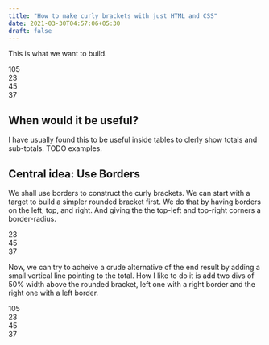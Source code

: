 ```yaml
---
title: "How to make curly brackets with just HTML and CSS"
date: 2021-03-30T04:57:06+05:30
draft: false
---
```


This is what we want to build.

<div class="my-8 flex items-center justify-center text-4xl">
  <div class="flex flex-col">
    <div class="text-center">105</div>
    <div class="flex">
      <div class="w-1/4 h-6"></div>
      <div class="w-1/4 h-6 border-b-4 border-blue-400 rounded-br-2xl"></div>
      <div class="w-1/4 h-6 border-b-4 border-blue-400 rounded-bl-2xl"></div>
    </div>
    <div class="flex mb-2 -mt-1">
      <div class="w-1/4 h-4 border-t-4 border-blue-400 rounded-tl-2xl"></div>
      <div class="w-1/2 h-4"></div>
      <div class="w-1/4 h-4 border-t-4 border-blue-400 rounded-tr-2xl"></div>
    </div>
    <div class="flex">
      <div class="border border-gray-500 px-6 py-2">23</div>
      <div class="border border-gray-500 px-6 py-2">45</div>
      <div class="border border-gray-500 px-6 py-2">37</div>
    </div>
  </div>
</div>

## When would it be useful?
I have usually found this to be useful inside tables to clerly show totals and sub-totals. TODO examples.

## Central idea: Use Borders
We shall use borders to construct the curly brackets. We can start with a target to build a simpler rounded bracket first. We do that by having borders on the left, top, and right. And giving the the top-left and top-right corners a border-radius.


<div class="my-32 flex items-center justify-center text-4xl">
  <div class="flex flex-col">
    <div class="flex mb-2">
      <div style=" border-top-color: rgb(96, 165, 250); border-left-color: rgb(251, 191, 36); border-right-color: rgb(248, 113, 113);" class="w-full h-4 border-t-4 border-l-4 border-r-4 rounded-t-2xl bg-gray-200 dark:bg-gray-700"></div>
    </div>
    <div class="flex">
      <div class="border border-gray-500 px-6 py-2">23</div>
      <div class="border border-gray-500 px-6 py-2">45</div>
      <div class="border border-gray-500 px-6 py-2">37</div>
    </div>
  </div>
</div>

Now, we can try to acheive a crude alternative of the end result by adding a small vertical line pointing to the total. How I like to do it is add two divs of 50% width above the rounded bracket, left one with a right border and the right one with a left border.

<div class="my-32 flex items-center justify-center text-4xl">
  <div class="flex flex-col">
    <div class="text-center mb-2">
    105
    </div>
    <div class="flex">
      <div class="w-1/2 h-2 border-r-2 border-green-400 bg-blue-200 dark:bg-blue-900"></div>
      <div class="w-1/2 h-2 border-l-2 border-green-400 bg-green-200 dark:bg-green-900"></div>
    </div>
    <div class="flex mb-2">
      <div style=" border-top-color: rgb(96, 165, 250); border-left-color: rgb(251, 191, 36); border-right-color: rgb(248, 113, 113);" class="w-full h-4 border-t-4 border-l-4 border-r-4 rounded-t-2xl bg-gray-200 dark:bg-gray-700"></div>
    </div>
    <div class="flex">
      <div class="border border-gray-500 px-6 py-2">23</div>
      <div class="border border-gray-500 px-6 py-2">45</div>
      <div class="border border-gray-500 px-6 py-2">37</div>
    </div>
  </div>
</div>